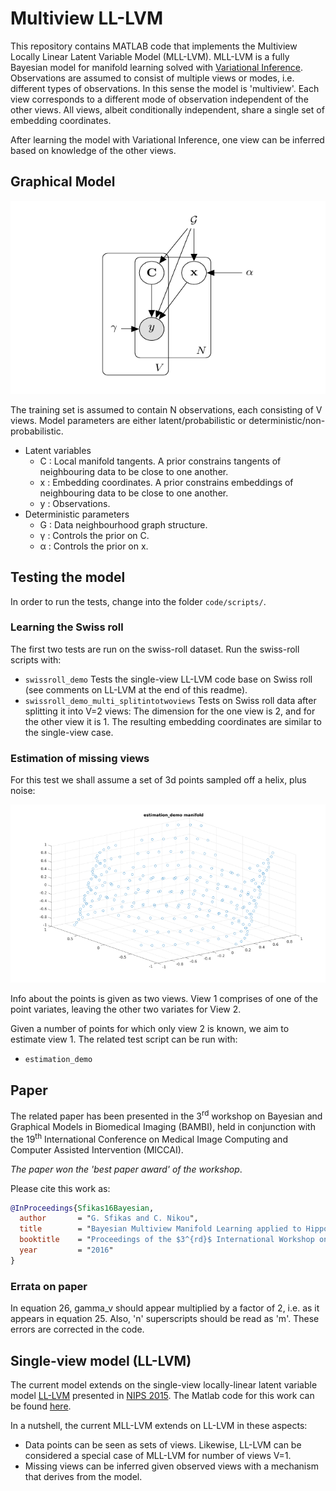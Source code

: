 # Multiview LL-LVM

This repository contains MATLAB code that implements the Multiview Locally Linear Latent Variable Model (MLL-LVM). 
MLL-LVM is a fully Bayesian model for manifold learning solved with [Variational Inference].
Observations are assumed to consist of multiple views or modes, i.e. different types of observations.
In this sense the model is 'multiview'.
Each view corresponds to a different mode of observation independent of the other views.
All views, albeit conditionally independent, share a single set of embedding coordinates.

After learning the model with Variational Inference, one view can be inferred based on knowledge of the other views. 

## Graphical Model

![Graphical Model](img/graphical_model.png?raw=true "MLL-LVM Graphical Model")

The training set is assumed to contain N observations, each consisting of V views.
Model parameters are either latent/probabilistic or deterministic/non-probabilistic.
* Latent variables
  * C : Local manifold tangents. A prior constrains tangents of neighbouring data to be close to one another.
  * x : Embedding coordinates. A prior constrains embeddings of neighbouring data to be close to one another.
  * y : Observations.
* Deterministic parameters
  * G : Data neighbourhood graph structure. 
  * γ : Controls the prior on C.
  * α : Controls the prior on x.

## Testing the model

In order to run the tests, change into the folder ```code/scripts/```.

### Learning the Swiss roll

The first two tests are run on the swiss-roll dataset.
Run the swiss-roll scripts with:

* ```swissroll_demo``` Tests the single-view LL-LVM code base on Swiss roll (see comments on LL-LVM at the end of this readme).
* ```swissroll_demo_multi_splitintotwoviews``` Tests on Swiss roll data after splitting it into V=2 views: The dimension for the one view is 2, and for the other view it is 1. The resulting embedding coordinates are similar to the single-view case.

### Estimation of missing views

For this test we shall assume a set of 3d points sampled off a helix, plus noise:

![Test manifold](img/est_demo_helix2.png?raw=true "Test manifold (Helix)")

Info about the points is given as two views. View 1 comprises of one of the point variates, leaving the other two variates for View 2.

Given a number of points for which only view 2 is known, we aim to estimate view 1.
The related test script can be run with:

* ```estimation_demo```

## Paper
The related paper has been presented in the 3<sup>rd</sup> workshop on Bayesian and Graphical Models in Biomedical Imaging (BAMBI), 
held in conjunction with the 19<sup>th</sup> International Conference on Medical Image Computing and Computer Assisted Intervention (MICCAI).

*The paper won the 'best paper award' of the workshop*.

Please cite this work as:

```bibtex
@InProceedings{Sfikas16Bayesian,
  author       = "G. Sfikas and C. Nikou",
  title        = "Bayesian Multiview Manifold Learning applied to Hippocampus Shape and Clinical Score Data",
  booktitle    = "Proceedings of the $3^{rd}$ International Workshop on Bayesian and Graphical Models in Biomedical Imaging, held in conjunction with MICCAI'16",
  year         = "2016"
}
```

### Errata on paper

In equation 26, gamma_v should appear multiplied by a factor of 2, i.e. as it appears in equation 25. Also, 'n' superscripts should be read as 'm'.
These errors are corrected in the code. 

## Single-view model (LL-LVM)
The current model extends on the single-view locally-linear latent variable model [LL-LVM](http://arxiv.org/abs/1410.6791) presented in [NIPS 2015](https://nips.cc/Conferences/2015/AcceptedPapers).
The Matlab code for this work can be found [here](https://github.com/mijungi/lllvm/).

In a nutshell, the current MLL-LVM extends on LL-LVM in these aspects:
* Data points can be seen as sets of views. Likewise, LL-LVM can be considered a special case of MLL-LVM for number of views V=1. 
* Missing views can be inferred given observed views with a mechanism that derives from the model.

[OASIS cross-section dataset]: <http://www.ncbi.nlm.nih.gov/pmc/articles/PMC2895005/>
[Variational Inference]: <http://citeseerx.ist.psu.edu/viewdoc/download?doi=10.1.1.610.2116&rep=rep1&type=pdf>

